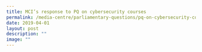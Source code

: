 ```yaml
---
title: MCI’s response to PQ on cybersecurity courses
permalink: /media-centre/parliamentary-questions/pq-on-cybersecurity-courses/
date: 2019-04-01
layout: post
description: ""
image: ""
---
```

